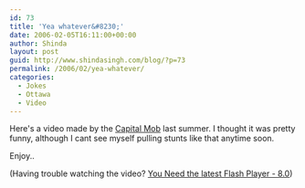 ```yaml
---
id: 73
title: 'Yea whatever&#8230;'
date: 2006-02-05T16:11:00+00:00
author: Shinda
layout: post
guid: http://www.shindasingh.com/blog/?p=73
permalink: /2006/02/yea-whatever/
categories:
  - Jokes
  - Ottawa
  - Video
---
```

Here's a video made by the [Capital Mob](/blog/2006/01/capital-mob.html) last summer. I thought it was pretty funny, although I cant see myself pulling stunts like that anytime soon.

Enjoy..

<div style="text-align: center;">
</div>

(Having trouble watching the video? [You Need the latest Flash Player - 8.0](http://www.macromedia.com/go/getflashplayer))
